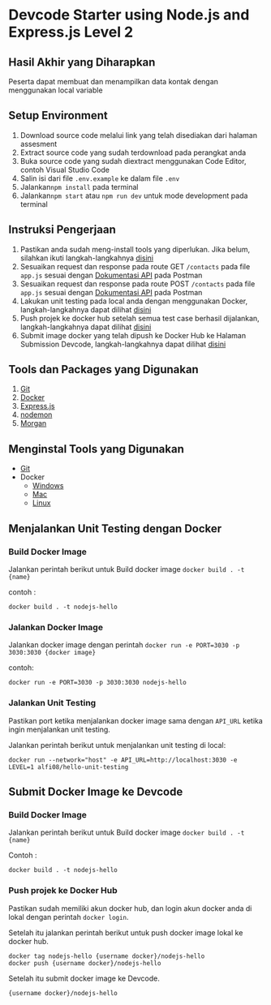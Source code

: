 # Devcode Starter using Node.js and Express.js Level 2

## Hasil Akhir yang Diharapkan

Peserta dapat membuat dan menampilkan data kontak dengan menggunakan local variable

## Setup Environment

1. Download source code melalui link yang telah disediakan dari halaman assesment
2. Extract source code yang sudah terdownload pada perangkat anda
3. Buka source code yang sudah diextract menggunakan Code Editor, contoh Visual Studio Code
4. Salin isi dari file `.env.example` ke dalam file `.env`
5. Jalankan`npm install` pada terminal
6. Jalankan`npm start` atau `npm run dev` untuk mode development pada terminal

## Instruksi Pengerjaan

1. Pastikan anda sudah meng-install tools yang diperlukan. Jika belum, silahkan ikuti langkah-langkahnya [disini](#menginstal-tools-yang-diperlukan)
2. Sesuaikan request dan response pada route GET `/contacts` pada file `app.js` sesuai dengan [Dokumentasi API](https://documenter.getpostman.com/view/6584319/2s8Yt1rUtN) pada Postman
3. Sesuaikan request dan response pada route POST `/contacts` pada file `app.js` sesuai dengan [Dokumentasi API](https://documenter.getpostman.com/view/6584319/2s8Yt1rUtN) pada Postman
4. Lakukan unit testing pada local anda dengan menggunakan Docker, langkah-langkahnya dapat dilihat [disini](#menjalankan-unit-testing-dengan-Docker)
5. Push projek ke docker hub setelah semua test case berhasil dijalankan, langkah-langkahnya dapat dilihat [disini](#push-projek-ke-docker-hub)
6. Submit image docker yang telah dipush ke Docker Hub ke Halaman Submission Devcode, langkah-langkahnya dapat dilihat [disini](#push-projek-ke-docker-hub)

## Tools dan Packages yang Digunakan

1. [Git](https://git-scm.com)
2. [Docker](https://www.docker.com)
3. [Express.js](https://expressjs.com)
4. [nodemon](https://nodemon.io)
5. [Morgan](https://www.npmjs.com/package/morgan)

## Menginstal Tools yang Digunakan

-   [Git](https://git-scm.com/book/en/v2/Getting-Started-Installing-Git)
-   Docker
    -   [Windows](https://docs.docker.com/desktop/install/windows-install/)
    -   [Mac](https://docs.docker.com/desktop/install/mac-install/)
    -   [Linux](https://docs.docker.com/desktop/install/linux-install/)

## Menjalankan Unit Testing dengan Docker

### Build Docker Image

Jalankan perintah berikut untuk Build docker image `docker build . -t {name}`

contoh :

```
docker build . -t nodejs-hello
```

### Jalankan Docker Image

Jalankan docker image dengan perintah `docker run -e PORT=3030 -p 3030:3030 {docker image}`

contoh:

```
docker run -e PORT=3030 -p 3030:3030 nodejs-hello
```

### Jalankan Unit Testing

Pastikan port ketika menjalankan docker image sama dengan `API_URL` ketika ingin menjalankan unit testing.

Jalankan perintah berikut untuk menjalankan unit testing di local:

```
docker run --network="host" -e API_URL=http://localhost:3030 -e LEVEL=1 alfi08/hello-unit-testing
```

## Submit Docker Image ke Devcode

### Build Docker Image

Jalankan perintah berikut untuk Build docker image `docker build . -t {name}`

Contoh :

```
docker build . -t nodejs-hello
```

### Push projek ke Docker Hub

Pastikan sudah memiliki akun docker hub, dan login akun docker anda di lokal dengan perintah `docker login`.

Setelah itu jalankan perintah berikut untuk push docker image lokal ke docker hub.

```
docker tag nodejs-hello {username docker}/nodejs-hello
docker push {username docker}/nodejs-hello
```

Setelah itu submit docker image ke Devcode.

```
{username docker}/nodejs-hello
```
